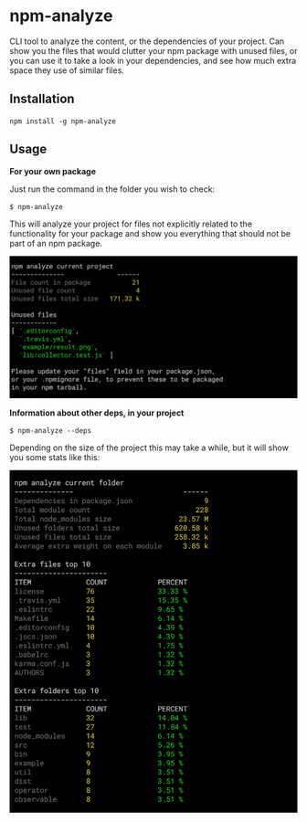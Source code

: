 # npm-analyze
CLI tool to analyze the content, or the dependencies of your project. Can show you the files that would clutter your npm package with unused files, or you can use it to take a look in your dependencies, and see how much extra space they use of similar files.

## Installation

```
npm install -g npm-analyze
```

## Usage

**For your own package**

Just run the command in the folder you wish to check:

```
$ npm-analyze
```

This will analyze your project for files not explicitly related to the functionality for your package and show you everything that should not be part of an npm package.

![npm-analyze result](https://raw.githubusercontent.com/necccc/npm-analyze/master/example/result-project.png)

**Information about other deps, in your project**

```
$ npm-analyze --deps
```

Depending on the size of the project this may take a while, but it will show you some stats like this:

![npm-analyze result](https://raw.githubusercontent.com/necccc/npm-analyze/master/example/result-deps.png)

